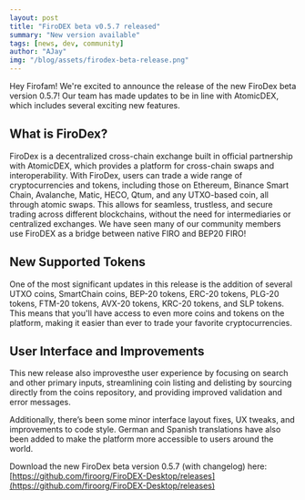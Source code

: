 ```yaml
---
layout: post
title: "FiroDEX beta v0.5.7 released"
summary: "New version available"
tags: [news, dev, community]
author: "AJay"
img: "/blog/assets/firodex-beta-release.png"
---
```

Hey Firofam! We're excited to announce the release of the new FiroDex beta version 0.5.7! Our team has made updates to be in line with AtomicDEX, which includes several exciting new features. 

## What is FiroDex? 
FiroDex is a decentralized cross-chain exchange built in official partnership with AtomicDEX, which provides a platform for cross-chain swaps and interoperability. With FiroDex, users can trade a wide range of cryptocurrencies and tokens, including those on Ethereum, Binance Smart Chain, Avalanche, Matic, HECO, Qtum, and any UTXO-based coin, all through atomic swaps. This allows for seamless, trustless, and secure trading across different blockchains, without the need for intermediaries or centralized exchanges. We have seen many of our community members use FiroDEX as a bridge between native FIRO and BEP20 FIRO! 

## New Supported Tokens 
One of the most significant updates in this release is the addition of several UTXO coins, SmartChain coins, BEP-20 tokens, ERC-20 tokens, PLG-20 tokens, FTM-20 tokens, AVX-20 tokens, KRC-20 tokens, and SLP tokens. This means that you'll have access to even more coins and tokens on the platform, making it easier than ever to trade your favorite cryptocurrencies. 

## User Interface and Improvements 
This new release also improvesthe user experience by focusing on search and other primary inputs, streamlining coin listing and delisting by sourcing directly from the coins repository, and providing improved validation and error messages. 

Additionally, there’s been some minor interface layout fixes, UX tweaks, and improvements to code style. German and Spanish translations have also been added to make the platform more accessible to users around the world. 

Download the new FiroDex beta version 0.5.7 (with changelog) here: [https://github.com/firoorg/FiroDEX-Desktop/releases](https://github.com/firoorg/FiroDEX-Desktop/releases)
